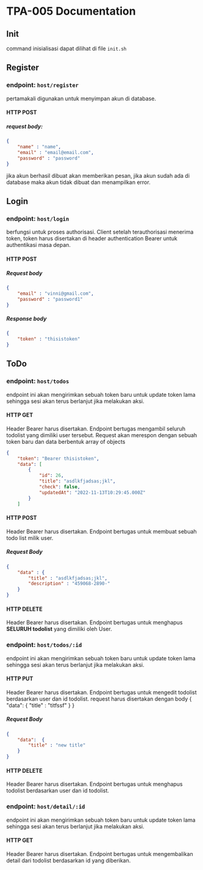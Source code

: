 # TPA-005 Documentation

## Init
command inisialisasi dapat dilihat di file `init.sh`

## Register
### endpoint: `host/register`
pertamakali digunakan untuk menyimpan akun di database.
#### HTTP POST
##### request body:
```json
{
    "name" : "name",
    "email" : "email@email.com",
    "password" : "password"
}
```

jika akun berhasil dibuat akan memberikan pesan, jika akun sudah ada di database maka akun tidak dibuat dan menampilkan error.


## Login

### endpoint: `host/login`
berfungsi untuk proses authorisasi. Client setelah terauthorisasi menerima token, token harus disertakan di header authentication Bearer untuk authentikasi masa depan.

#### HTTP POST
##### Request body
```json
{
    "email" : "vinni@gmail.com",
    "password" : "password1"
}
```
##### Response body
```json
{
    "token" : "thisistoken"
}
```
## ToDo
### endpoint: `host/todos`
endpoint ini akan mengirimkan sebuah token baru untuk update token lama sehingga sesi akan terus berlanjut jika melakukan aksi.

#### HTTP GET
Header Bearer harus disertakan. Endpoint bertugas mengambil seluruh todolist yang dimiliki user tersebut. Request akan merespon dengan sebuah token baru dan data berbentuk array of objects
```json
{
    "token": "Bearer thisistoken",
    "data": [
        {
            "id": 26,
            "title": "asdlkfjadsas;jkl",
            "check": false,
            "updatedAt": "2022-11-13T10:29:45.000Z"
        }
    ]
```

#### HTTP POST
Header Bearer harus disertakan. Endpoint bertugas untuk membuat sebuah todo list milik user.

##### Request Body
```json
{
    "data" : {
        "title" : "asdlkfjadsas;jkl",
        "description" : "459068-2890-"
    }
}
```



#### HTTP DELETE
Header Bearer harus disertakan. Endpoint bertugas untuk menghapus **SELURUH todolist** yang dimiliki oleh User.

### endpoint: `host/todos/:id`
endpoint ini akan mengirimkan sebuah token baru untuk update token lama sehingga sesi akan terus berlanjut jika melakukan aksi.

#### HTTP PUT
Header Bearer harus disertakan. Endpoint bertugas untuk mengedit todolist berdasarkan user dan id todolist. request harus disertakan dengan body
{
    "data":  {
        "title" : "titfssf"
    }
}

##### Request Body
```json
{
    "data":  {
        "title" : "new title"
    }
}
```


#### HTTP DELETE
Header Bearer harus disertakan. Endpoint bertugas untuk menghapus todolist berdasarkan user dan id todolist.


### endpoint: `host/detail/:id`
endpoint ini akan mengirimkan sebuah token baru untuk update token lama sehingga sesi akan terus berlanjut jika melakukan aksi.
#### HTTP GET
Header Bearer harus disertakan. Endpoint bertugas untuk mengembalikan detail dari todolist berdasarkan id yang diberikan.


